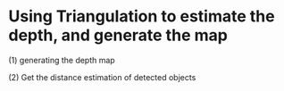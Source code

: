 # Using Triangulation to estimate the depth, and generate the map
  (1) generating the depth map
  
  (2) Get the distance estimation of detected objects
